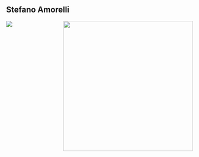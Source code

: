 ## Stefano Amorelli

<img align="right" height="350px" src="https://amorelli.tech/images/p1p.jpg">


<div style="overflow: hidden; max-height: 1024px">
 <img src="https://metrics.lecoq.io/2n-1?template=classic&base.header=0&base.activity=0&base.repositories=0&isocalendar=1&languages=1&stackoverflow=1&isocalendar.duration=half-year&languages.limit=8&languages.sections=most-used&languages.colors=github&languages.threshold=0%25&languages.indepth=false&languages.categories=markup%2C%20programming&languages.recent.categories=markup%2C%20programming&languages.recent.load=300&languages.recent.days=14&stackoverflow.user=9367299&stackoverflow.sections=answers-top&stackoverflow.limit=5&stackoverflow.lines=4&stackoverflow.lines.snippet=5&config.timezone=Europe%2FTallinn" />
</div>
